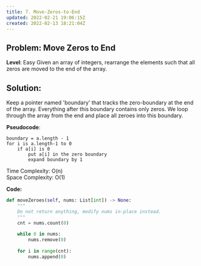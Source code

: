 ```yaml
---
title: 7. Move-Zeros-to-End
updated: 2022-02-21 19:06:15Z
created: 2022-02-13 18:21:04Z
---
```


## Problem: Move Zeros to End

**Level**: Easy
Given an array of integers, rearrange the elements such that all zeros are
moved to the end of the array.

## Solution:
Keep a pointer named 'boundary' that tracks the zero-boundary at the end of the array.
Everything after this boundary contains only zeros. We loop through the array from the end
and place all zeroes into this boundary.

**Pseudocode**:
```
boundary = a.length - 1
for i is a.length-1 to 0
    if a[i] is 0
        put a[i] in the zero boundary
        expand boundary by 1
```

Time Complexity: O(n)  
Space Complexity: O(1)

**Code:**
```python
def moveZeroes(self, nums: List[int]) -> None:
    """
    Do not return anything, modify nums in-place instead.
    """
    cnt = nums.count(0)
    
    while 0 in nums:
        nums.remove(0)
        
    for i in range(cnt):
        nums.append(0)
```